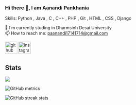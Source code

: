### Hi there 👋, I am Aanandi Pankhania

Skills: Python , Java , C , C++ , PHP , Git , HTML , CSS , Django

🔭 I’m currently studing in Dharmsinh Desai University \
📫 How to reach me: paanandi17141714@gmail.com

[<img src='https://cdn.jsdelivr.net/npm/simple-icons@3.0.1/icons/github.svg' alt='github' height='40'>](https://github.com/Aanandi2802)  [<img src='https://cdn.jsdelivr.net/npm/simple-icons@3.0.1/icons/instagram.svg' alt='instagram' height='40'>](https://www.instagram.com/@aanandi_._28/)

## Stats

 <p align-="center"> <img src="https://github-readme-stats.vercel.app/api?username=Aanandi2802&show_icons=true&theme=merko" />

![GitHub metrics](https://metrics.lecoq.io/Aanandi2802)  

![GitHub streak stats](https://github-readme-streak-stats.herokuapp.com/?user=Aanandi2802)  
